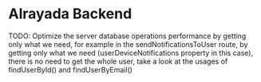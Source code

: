 # Alrayada Backend

TODO: Optimize the server database operations performance by getting only what we need, for example in the sendNotificationsToUser
route, by getting only what we need (userDeviceNotifications property in this case), there is no need to get the whole user, take a look 
at the usages of findUserById() and findUserByEmail()
